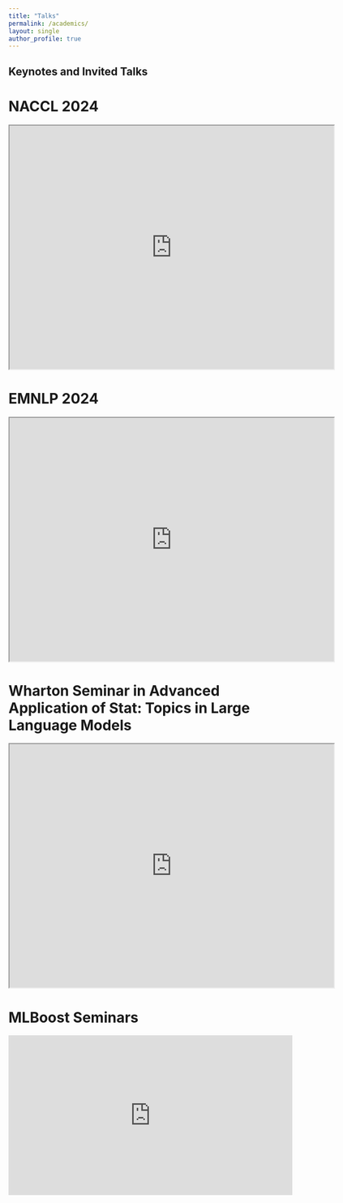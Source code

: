 ```yaml
---
title: "Talks"
permalink: /academics/
layout: single
author_profile: true
---
```


## Keynotes and Invited Talks

NACCL 2024
=====
<iframe src="https://drive.google.com/file/d/1f2AgDSBX6EXl2JMxs00FmargEM6zarF8/preview" width="640" height="480" allow="autoplay"></iframe>

EMNLP 2024
=====
<iframe src="https://drive.google.com/file/d/1BMdIPpYB4JSPAN-UUAb--NINiyEQZVxT/preview" width="640" height="480" allow="autoplay"></iframe>

Wharton Seminar in Advanced Application of Stat: Topics in Large Language Models
=====
<iframe src="https://drive.google.com/file/d/1MpnPC8jDopK9RSvYt8agapXYtkxyGCWC/preview" width="640" height="480" allow="autoplay"></iframe>

MLBoost Seminars 
=====
<iframe width="560" height="315" src="https://www.youtube.com/embed/JnWXebWUEg4?si=mP90QtlvQwZ0xtMF" title="YouTube video player" frameborder="0" allow="accelerometer; autoplay; clipboard-write; encrypted-media; gyroscope; picture-in-picture; web-share" referrerpolicy="strict-origin-when-cross-origin" allowfullscreen></iframe>
